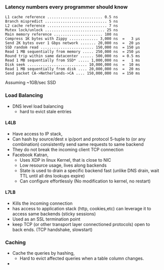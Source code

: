 ### Latency numbers every programmer should know
    L1 cache reference ......................... 0.5 ns
    Branch mispredict ............................ 5 ns
    L2 cache reference ........................... 7 ns
    Mutex lock/unlock ........................... 25 ns
    Main memory reference ...................... 100 ns             
    Compress 1K bytes with Zippy ............. 3,000 ns  =   3 µs
    Send 2K bytes over 1 Gbps network ....... 20,000 ns  =  20 µs
    SSD random read ........................ 150,000 ns  = 150 µs
    Read 1 MB sequentially from memory ..... 250,000 ns  = 250 µs
    Round trip within same datacenter ...... 500,000 ns  = 0.5 ms
    Read 1 MB sequentially from SSD* ..... 1,000,000 ns  =   1 ms
    Disk seek ........................... 10,000,000 ns  =  10 ms
    Read 1 MB sequentially from disk .... 20,000,000 ns  =  20 ms
    Send packet CA->Netherlands->CA .... 150,000,000 ns  = 150 ms

Assuming ~1GB/sec SSD

### Load Balancing
* DNS level load balancing
  * hard to evict stale entries
#### L4LB
  * Have access to IP stack,
  * Can hash by source/dest x ip/port and protocol 5-tuple to (or any combination) consistently send same requests to same backend
  * They do not break the incoming client TCP connection
  * Facebook Katran, 
    * Uses XDP in linux Kernel, that is close to NIC
    * Low resource usage, lives along backends
    * State is used to drain a specific backend fast (unlike DNS drain, wait TTL until all dns lookups expire)
    * Can configure effortlessly (No modification to kernel, no restart)
    
#### L7LB
  * Kills the incoming connection
  * has access to application stack (http, cookies,etc) can leverage it to access same backends (sticky sessions)
  * Used as an SSL termination point
  * keep TCP (or other transport layer connectioned protocols) open to back ends. (TCP handshake, slowstart)
  

### Caching
* Cache the queries by hashing, 
  * Hard to evict affected queries when a table column changes.
 *
